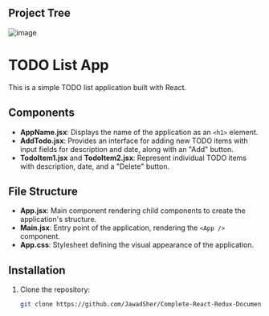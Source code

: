 ## Project Tree 

![image](https://github.com/JawadSher/Complete-React-Redux-Documentation/assets/158135119/c975158f-db73-4150-846c-efacf4971c34)

# TODO List App

This is a simple TODO list application built with React.

## Components

- **AppName.jsx**: Displays the name of the application as an `<h1>` element.
- **AddTodo.jsx**: Provides an interface for adding new TODO items with input fields for description and date, along with an "Add" button.
- **TodoItem1.jsx** and **TodoItem2.jsx**: Represent individual TODO items with description, date, and a "Delete" button.

## File Structure

- **App.jsx**: Main component rendering child components to create the application's structure.
- **Main.jsx**: Entry point of the application, rendering the `<App />` component.
- **App.css**: Stylesheet defining the visual appearance of the application.

## Installation

1. Clone the repository:
   
   ```bash
   git clone https://github.com/JawadSher/Complete-React-Redux-Documentation/tree/main/Topic%206%20-%20Project%20-%20Todo%20App%20Version%201
